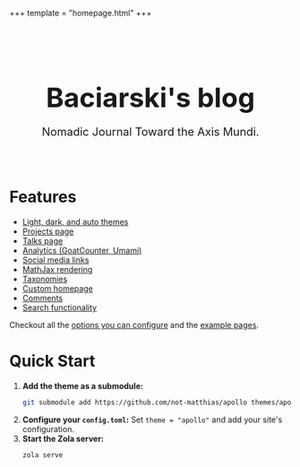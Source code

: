 +++
template = "homepage.html"
+++

<style>
.homepage-hero {
    text-align: center;
    padding: 2rem 0;
}

.homepage-hero-title {
    font-size: 3rem;
    margin-bottom: 1rem;
}

.homepage-hero-subtitle {
    font-size: 1.25rem;
    margin-bottom: 1rem;

</style>

<div class="homepage-hero">
    <h1 class="homepage-hero-title">Baciarski's blog</h1>
    <p class="homepage-hero-subtitle">Nomadic Journal Toward the Axis Mundi.</p>
</div>

# Features

- [Light, dark, and auto themes](@/posts/configuration.md#theme-mode-theme)  
- [Projects page](@/projects/_index.md)                                 
- [Talks page](https://not-matthias.github.io/talks/)         
- [Analytics (GoatCounter, Umami)](@/posts/configuration.md#analytics)                                                                                                  
- [Social media links](@/posts/configuration.md#socials)                                                                                                     
- [MathJax rendering](@/posts/math-symbol.md)                    
- [Taxonomies](/apollo/tags)
- [Custom homepage](@/posts/custom-homepage.md)                  
- [Comments](@/posts/configuration.md#comments-comment)                   
- [Search functionality](@/posts/configuration.md#search-build-search-index)         

Checkout all the [options you can configure](./content/posts/configuration.md) and the [example pages](./content/posts/).

# Quick Start

1.  **Add the theme as a submodule:**
    ```bash
    git submodule add https://github.com/not-matthias/apollo themes/apollo
    ```
2.  **Configure your `config.toml`:**
    Set `theme = "apollo"` and add your site's configuration.
3.  **Start the Zola server:**
    ```bash
    zola serve
    ```
